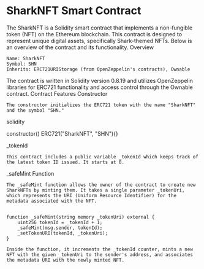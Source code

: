 # SharkNFT Smart Contract

The SharkNFT is a Solidity smart contract that implements a non-fungible token (NFT) on the Ethereum blockchain. This contract is designed to represent unique digital assets, specifically Shark-themed NFTs. Below is an overview of the contract and its functionality.
Overview

    Name: SharkNFT
    Symbol: SHN
    Inherits: ERC721URIStorage (from OpenZeppelin's contracts), Ownable

The contract is written in Solidity version 0.8.19 and utilizes OpenZeppelin libraries for ERC721 functionality and access control through the Ownable contract.
Contract Features
Constructor

    The constructor initializes the ERC721 token with the name "SharkNFT" and the symbol "SHN."

solidity

constructor() ERC721("SharkNFT", "SHN"){}

_tokenId

    This contract includes a public variable _tokenId which keeps track of the latest token ID issued. It starts at 0.

_safeMint Function

    The _safeMint function allows the owner of the contract to create new SharkNFTs by minting them. It takes a single parameter _tokenUri, which represents the URI (Uniform Resource Identifier) for the metadata associated with the NFT.

``` solidity

function _safeMint(string memory _tokenUri) external {
    uint256 tokenId = _tokenId + 1;
    _safeMint(msg.sender, tokenId);
    _setTokenURI(tokenId, _tokenUri);
}
````
    Inside the function, it increments the _tokenId counter, mints a new NFT with the given _tokenUri to the sender's address, and associates the metadata URI with the newly minted NFT.


```
